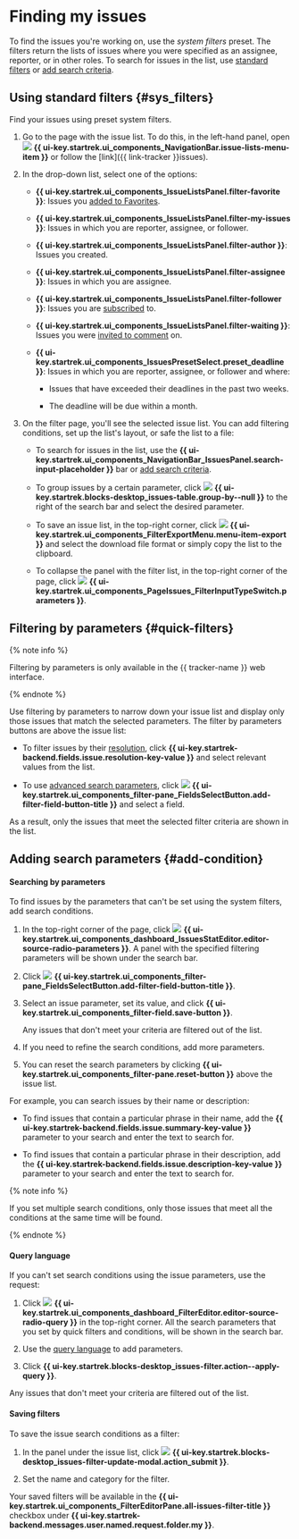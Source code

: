 # Finding my issues

To find the issues you're working on, use the _system filters_ preset. The filters return the lists of issues where you were specified as an assignee, reporter, or in other roles. To search for issues in the list, use [standard filters](#sys_filters) or [add search criteria](#add-condition).

## Using standard filters {#sys_filters}

Find your issues using preset system filters.

1. Go to the page with the issue list. To do this, in the left-hand panel, open ![](../../_assets/tracker/svg/tasks.svg) **{{ ui-key.startrek.ui_components_NavigationBar.issue-lists-menu-item }}** or follow the [link]({{ link-tracker }}issues).

1. In the drop-down list, select one of the options:

   * **{{ ui-key.startrek.ui_components_IssueListsPanel.filter-favorite }}**: Issues you [added to Favorites](favourites.md#task-fav).

   * **{{ ui-key.startrek.ui_components_IssueListsPanel.filter-my-issues }}**: Issues in which you are reporter, assignee, or follower.

   * **{{ ui-key.startrek.ui_components_IssueListsPanel.filter-author }}**: Issues you created.

   * **{{ ui-key.startrek.ui_components_IssueListsPanel.filter-assignee }}**: Issues in which you are assignee.

   * **{{ ui-key.startrek.ui_components_IssueListsPanel.filter-follower }}**: Issues you are [subscribed](subscribe.md#section_xt5_xrv_jz) to.

   * **{{ ui-key.startrek.ui_components_IssueListsPanel.filter-waiting }}**: Issues you were [invited to comment](comments.md#call-comment) on.

   * **{{ ui-key.startrek.ui_components_IssuesPresetSelect.preset_deadline }}**: Issues in which you are reporter, assignee, or follower and where:

      * Issues that have exceeded their deadlines in the past two weeks.

      * The deadline will be due within a month.

1. On the filter page, you'll see the selected issue list. You can add filtering conditions, set up the list's layout, or safe the list to a file:

   * To search for issues in the list, use the **{{ ui-key.startrek.ui_components_NavigationBar_IssuesPanel.search-input-placeholder }}** bar or [add search criteria](#add-condition).


   * To group issues by a certain parameter, click ![](../../_assets/tracker/svg/group.svg) **{{ ui-key.startrek.blocks-desktop_issues-table.group-by--null }}** to the right of the search bar and select the desired parameter.


   * To save an issue list, in the top-right corner, click ![](../../_assets/tracker/svg/icon-export-tasks.svg) **{{ ui-key.startrek.ui_components_FilterExportMenu.menu-item-export }}** and select the download file format or simply copy the list to the clipboard.

   * To collapse the panel with the filter list, in the top-right corner of the page, click ![](../../_assets/tracker/svg/icon-parameters.svg) **{{ ui-key.startrek.ui_components_PageIssues_FilterInputTypeSwitch.parameters }}**.

## Filtering by parameters {#quick-filters}

{% note info %}

Filtering by parameters is only available in the {{ tracker-name }} web interface.

{% endnote %}

Use filtering by parameters to narrow down your issue list and display only those issues that match the selected parameters. The filter by parameters buttons are above the issue list:

* To filter issues by their [resolution](../manager/create-resolution.md), click **{{ ui-key.startrek-backend.fields.issue.resolution-key-value }}** and select relevant values from the list.

* To use [advanced search parameters](#add-condition), click ![](../../_assets/tracker/svg/add-filter.svg) **{{ ui-key.startrek.ui_components_filter-pane_FieldsSelectButton.add-filter-field-button-title }}** and select a field.

As a result, only the issues that meet the selected filter criteria are shown in the list.

## Adding search parameters {#add-condition}

#### Searching by parameters

To find issues by the parameters that can't be set using the system filters, add search conditions.

1. In the top-right corner of the page, click ![](../../_assets/tracker/svg/icon-parameters.svg) **{{ ui-key.startrek.ui_components_dashboard_IssuesStatEditor.editor-source-radio-parameters }}**. A panel with the specified filtering parameters will be shown under the search bar.

1. Click ![](../../_assets/tracker/svg/add-filter.svg) **{{ ui-key.startrek.ui_components_filter-pane_FieldsSelectButton.add-filter-field-button-title }}**.

1. Select an issue parameter, set its value, and click **{{ ui-key.startrek.ui_components_filter-field.save-button }}**.

   Any issues that don't meet your criteria are filtered out of the list.


1. If you need to refine the search conditions, add more parameters.

1. You can reset the search parameters by clicking **{{ ui-key.startrek.ui_components_filter-pane.reset-button }}** above the issue list.

For example, you can search issues by their name or description:

* To find issues that contain a particular phrase in their name, add the **{{ ui-key.startrek-backend.fields.issue.summary-key-value }}** parameter to your search and enter the text to search for.

* To find issues that contain a particular phrase in their description, add the **{{ ui-key.startrek-backend.fields.issue.description-key-value }}** parameter to your search and enter the text to search for.


{% note info %}

If you set multiple search conditions, only those issues that meet all the conditions at the same time will be found.

{% endnote %}

#### Query language

If you can't set search conditions using the issue parameters, use the request:

1. Click ![](../../_assets/tracker/svg/query-language.svg) **{{ ui-key.startrek.ui_components_dashboard_FilterEditor.editor-source-radio-query }}** in the top-right corner. All the search parameters that you set by quick filters and conditions, will be shown in the search bar.

1. Use the [query language](query-filter.md) to add parameters.

1. Click **{{ ui-key.startrek.blocks-desktop_issues-filter.action--apply-query }}**.

Any issues that don't meet your criteria are filtered out of the list.


#### Saving filters

To save the issue search conditions as a filter:

1. In the panel under the issue list, click ![](../../_assets/tracker/svg/save-filter.svg) **{{ ui-key.startrek.blocks-desktop_issues-filter-update-modal.action_submit }}**.

1. Set the name and category for the filter.

Your saved filters will be available in the **{{ ui-key.startrek.ui_components_FilterEditorPane.all-issues-filter-title }}** checkbox under **{{ ui-key.startrek-backend.messages.user.named.request.folder.my }}**.
